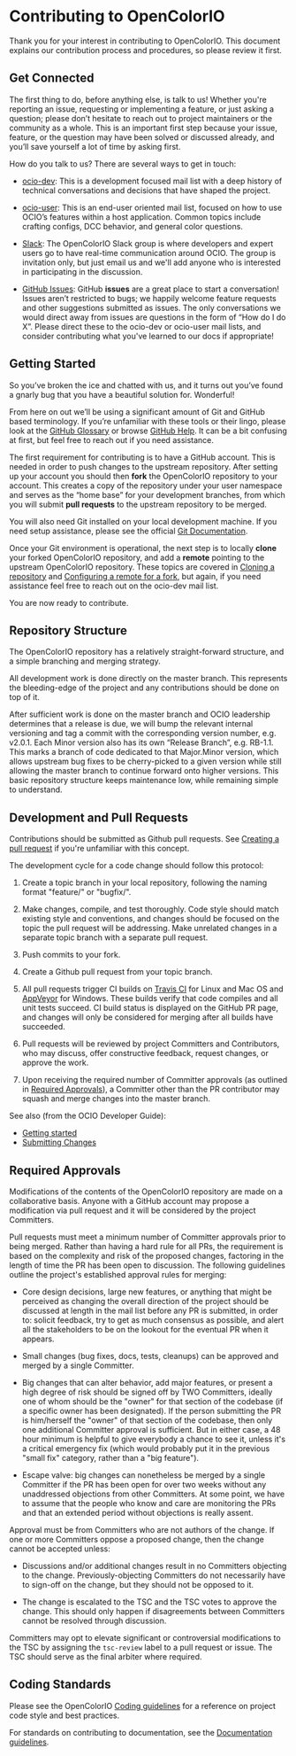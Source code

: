 # Contributing to OpenColorIO

Thank you for your interest in contributing to OpenColorIO. This document
explains our contribution process and procedures, so please review it first.

## Get Connected

The first thing to do, before anything else, is talk to us! Whether you're
reporting an issue, requesting or implementing a feature, or just asking a
question; please don’t hesitate to reach out to project maintainers or the
community as a whole. This is an important first step because your issue,
feature, or the question may have been solved or discussed already, and you’ll
save yourself a lot of time by asking first.

How do you talk to us? There are several ways to get in touch:

* [ocio-dev](https://lists.aswf.io/g/ocio-dev):
This is a development focused mail list with a deep history of technical
conversations and decisions that have shaped the project.

* [ocio-user](https://lists.aswf.io/g/ocio-user):
This is an end-user oriented mail list, focused on how to use OCIO’s features
within a host application. Common topics include crafting configs, DCC behavior,
and general color questions.

* [Slack](https://opencolorio.slack.com):
The OpenColorIO Slack group is where developers and expert users go to have
real-time communication around OCIO. The group is invitation only, but just
email us and we'll add anyone who is interested in participating in the
discussion.

* [GitHub Issues](https://github.com/imageworks/OpenColorIO/issues):
GitHub **issues** are a great place to start a conversation! Issues aren’t
restricted to bugs; we happily welcome feature requests and other suggestions
submitted as issues. The only conversations we would direct away from issues are
questions in the form of “How do I do X”. Please direct these to the ocio-dev or
ocio-user mail lists, and consider contributing what you've learned to our
docs if appropriate!

## Getting Started

So you’ve broken the ice and chatted with us, and it turns out you’ve found a
gnarly bug that you have a beautiful solution for. Wonderful!

From here on out we’ll be using a significant amount of Git and GitHub based
terminology. If you’re unfamiliar with these tools or their lingo, please look
at the [GitHub Glossary](https://help.github.com/articles/github-glossary/) or
browse [GitHub Help](https://help.github.com/). It can be a bit confusing at
first, but feel free to reach out if you need assistance.

The first requirement for contributing is to have a GitHub account. This is
needed in order to push changes to the upstream repository. After setting up
your account you should then **fork** the OpenColorIO repository to your
account. This creates a copy of the repository under your user namespace and
serves as the “home base” for your development branches, from which you will
submit **pull requests** to the upstream repository to be merged.

You will also need Git installed on your local development machine. If you need
setup assistance, please see the official
[Git Documentation](https://git-scm.com/doc).

Once your Git environment is operational, the next step is to locally
**clone** your forked OpenColorIO repository, and add a **remote** pointing to
the upstream OpenColorIO repository. These topics are covered in
[Cloning a repository](https://help.github.com/articles/cloning-a-repository/)
and
[Configuring a remote for a fork](https://help.github.com/articles/configuring-a-remote-for-a-fork/),
but again, if you need assistance feel free to reach out on the ocio-dev mail
list.

You are now ready to contribute.

## Repository Structure

The OpenColorIO repository has a relatively straight-forward structure, and a
simple branching and merging strategy.

All development work is done directly on the master branch. This represents the
bleeding-edge of the project and any contributions should be done on top of it.

After sufficient work is done on the master branch and OCIO leadership
determines that a release is due, we will bump the relevant internal versioning
and tag a commit with the corresponding version number, e.g. v2.0.1. Each Minor
version also has its own “Release Branch”, e.g. RB-1.1. This marks a branch of
code dedicated to that Major.Minor version, which allows upstream bug fixes to
be cherry-picked to a given version while still allowing the master branch to
continue forward onto higher versions. This basic repository structure keeps
maintenance low, while remaining simple to understand.

## Development and Pull Requests

Contributions should be submitted as Github pull requests. See
[Creating a pull request](https://help.github.com/articles/creating-a-pull-request/)
if you're unfamiliar with this concept.

The development cycle for a code change should follow this protocol:

1. Create a topic branch in your local repository, following the naming format
"feature/<your-feature>" or "bugfix/<your-fix>".

2. Make changes, compile, and test thoroughly. Code style should match existing
style and conventions, and changes should be focused on the topic the pull
request will be addressing. Make unrelated changes in a separate topic branch
with a separate pull request.

3. Push commits to your fork.

4. Create a Github pull request from your topic branch.

5. All pull requests trigger CI builds on [Travis CI](https://travis-ci.org/)
for Linux and Mac OS and [AppVeyor](https://www.appveyor.com/) for Windows.
These builds verify that code compiles and all unit tests succeed. CI build
status is displayed on the GitHub PR page, and changes will only be considered
for merging after all builds have succeeded.

6. Pull requests will be reviewed by project Committers and Contributors,
who may discuss, offer constructive feedback, request changes, or approve
the work.

7. Upon receiving the required number of Committer approvals (as outlined
in [Required Approvals](#required-approvals)), a Committer other than the PR
contributor may squash and merge changes into the master branch.

See also (from the OCIO Developer Guide):
* [Getting started](http://opencolorio.org/developers/getting_started.html)
* [Submitting Changes](http://opencolorio.org/developers/submitting_changes.html)

## Required Approvals

Modifications of the contents of the OpenColorIO repository are made on a
collaborative basis. Anyone with a GitHub account may propose a modification via
pull request and it will be considered by the project Committers.

Pull requests must meet a minimum number of Committer approvals prior to being
merged. Rather than having a hard rule for all PRs, the requirement is based on
the complexity and risk of the proposed changes, factoring in the length of
time the PR has been open to discussion. The following guidelines outline the
project's established approval rules for merging:

* Core design decisions, large new features, or anything that might be perceived
as changing the overall direction of the project should be discussed at length
in the mail list before any PR is submitted, in order to: solicit feedback, try
to get as much consensus as possible, and alert all the stakeholders to be on
the lookout for the eventual PR when it appears.

* Small changes (bug fixes, docs, tests, cleanups) can be approved and merged by
a single Committer.

* Big changes that can alter behavior, add major features, or present a high
degree of risk should be signed off by TWO Committers, ideally one of whom
should be the "owner" for that section of the codebase (if a specific owner
has been designated). If the person submitting the PR is him/herself the "owner"
of that section of the codebase, then only one additional Committer approval is
sufficient. But in either case, a 48 hour minimum is helpful to give everybody a
chance to see it, unless it's a critical emergency fix (which would probably put
it in the previous "small fix" category, rather than a "big feature").

* Escape valve: big changes can nonetheless be merged by a single Committer if
the PR has been open for over two weeks without any unaddressed objections from
other Committers. At some point, we have to assume that the people who know and
care are monitoring the PRs and that an extended period without objections is
really assent.

Approval must be from Committers who are not authors of the change. If one or
more Committers oppose a proposed change, then the change cannot be accepted
unless:

* Discussions and/or additional changes result in no Committers objecting to the
change. Previously-objecting Committers do not necessarily have to sign-off on
the change, but they should not be opposed to it.

* The change is escalated to the TSC and the TSC votes to approve the change.
This should only happen if disagreements between Committers cannot be resolved
through discussion.

Committers may opt to elevate significant or controversial modifications to the
TSC by assigning the `tsc-review` label to a pull request or issue. The TSC
should serve as the final arbiter where required.

## Coding Standards

Please see the OpenColorIO
[Coding guidelines](http://opencolorio.org/developers/coding_guidelines.html)
for a reference on project code style and best practices.

For standards on contributing to documentation, see the
[Documentation guidelines](http://opencolorio.org/developers/documentation_guidelines.html).
